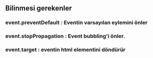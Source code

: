 ## Bilinmesi gerekenler

### event.preventDefault : Eventin varsayılan eylemini önler

### event.stopPropagation : Event bubbling'i önler.

### event.target : eventin html elementini döndürür